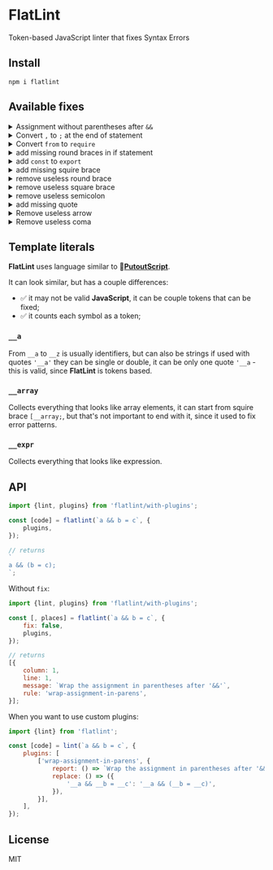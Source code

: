 # FlatLint

Token-based JavaScript linter that fixes Syntax Errors

## Install

```
npm i flatlint
```

## Available fixes

<details><summary>Assignment without parentheses after <code>&&</code></summary>

```diff
-a && b = c;
+a && (b = c);
```

</details>

<details><summary>Convert <code>,</code> to <code>;</code> at the end of statement</summary>

```diff
-const a = 5,
+const a = 5;
```

</details>

<details><summary>Convert <code>from</code> to <code>require</code></summary>

```diff
-const a = from 'a';
+const a = require('a');
```

</details>

<details><summary>add missing round braces in if statement</summary>

```diff
-if a > 5 {
+if (a > 5) {
    alert();
}
```

 </details>

<details><summary>add <code>const</code> to <code>export</code></summary>

```diff
-export x = 5;
+export const x = 5;
```

 </details>

<details><summary>add missing squire brace</summary>

```diff
-const a = ['hello', 'world';
+const a = ['hello', 'world'];
```

 </details>

<details><summary>remove useless round brace</summary>

```diff
-const a = 5);
+const a = 5;

-import a from 'a');
+import a from 'a';
```

 </details>

<details><summary>remove useless square brace</summary>

```diff
-const a = [1, 2, 3]];
+const a = [1, 2, 3];
```

 </details>

<details><summary>remove useless semicolon</summary>

```diff
const a = {
-    b: 'hello';
+    b: 'hello',
}
```

 </details>

<details><summary>add missing quote</summary>

```diff
-const a = 'hello
+const a = 'hello'

-fn('hello);
+fn('hello');
```

 </details>

<details><summary>Remove useless arrow</summary>

```diff
-function parse(source) => {
+function parse(source) {
    return source;
}
```

 </details>

<details><summary>Remove useless coma</summary>

```diff
const a = class {
-    b() {},
+    b() {}
}
```

 </details>

## Template literals

**FlatLint** uses language similar to 🐊[**PutoutScript**](https://github.com/coderaiser/putout/blob/master/docs/putout-script.md#-putoutscript).

It can look similar, but has a couple differences:

- ✅ it may not be valid **JavaScript**, it can be couple tokens that can be fixed;
- ✅ it counts each symbol as a token;

### `__a`

From `__a` to `__z` is usually identifiers, but can also be strings if used with quotes `'__a'` they can be single or double,
it can be only one quote `'__a` - this is valid, since **FlatLint** is tokens based.

### `__array`

Collects everything that looks like array elements, it can start from squire brace `[__array;`, but that's not important
to end with it, since it used to fix error patterns.

### `__expr`

Collects everything that looks like expression.

## API

```js
import {lint, plugins} from 'flatlint/with-plugins';

const [code] = flatlint(`a && b = c`, {
    plugins,
});

// returns
`
a && (b = c);
`;
```

Without `fix`:

```js
import {lint, plugins} from 'flatlint/with-plugins';

const [, places] = flatlint(`a && b = c`, {
    fix: false,
    plugins,
});

// returns
[{
    column: 1,
    line: 1,
    message: `Wrap the assignment in parentheses after '&&'`,
    rule: 'wrap-assignment-in-parens',
}];
```

When you want to use custom plugins:

```js
import {lint} from 'flatlint';

const [code] = lint(`a && b = c`, {
    plugins: [
        ['wrap-assignment-in-parens', {
            report: () => `Wrap the assignment in parentheses after '&&'`,
            replace: () => ({
                '__a && __b = __c': '__a && (__b = __c)',
            }),
        }],
    ],
});
```

## License

MIT
